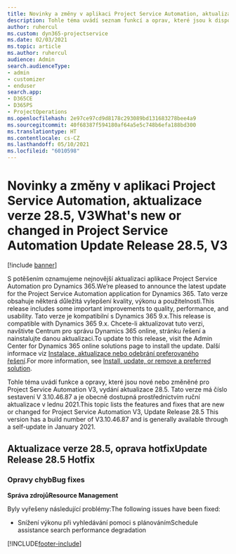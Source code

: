 ```yaml
---
title: Novinky a změny v aplikaci Project Service Automation, aktualizace verze 28.5, oprava hotfix, V3
description: Tohle téma uvádí seznam funkcí a oprav, které jsou k dispozici v aktualizaci verze 28.5, oprava hotfix, pro aplikaci Project Service Automation V3.
author: ruhercul
ms.custom: dyn365-projectservice
ms.date: 02/03/2021
ms.topic: article
ms.author: ruhercul
audience: Admin
search.audienceType:
- admin
- customizer
- enduser
search.app:
- D365CE
- D365PS
- ProjectOperations
ms.openlocfilehash: 2e97ce97cd9d8178c293089bd131683278bee4a9
ms.sourcegitcommit: 40f68387f594180af64a5e5c748b6efa188bd300
ms.translationtype: HT
ms.contentlocale: cs-CZ
ms.lasthandoff: 05/10/2021
ms.locfileid: "6010598"
---
```

# <a name="whats-new-or-changed-in-project-service-automation-update-release-285-v3"></a><span data-ttu-id="98714-103">Novinky a změny v aplikaci Project Service Automation, aktualizace verze 28.5, V3</span><span class="sxs-lookup"><span data-stu-id="98714-103">What's new or changed in Project Service Automation Update Release 28.5, V3</span></span>

[!include [banner](../includes/psa-now-project-operations.md)]

<span data-ttu-id="98714-104">S potěšením oznamujeme nejnovější aktualizaci aplikace Project Service Automation pro Dynamics 365.</span><span class="sxs-lookup"><span data-stu-id="98714-104">We’re pleased to announce the latest update for the Project Service Automation application for Dynamics 365.</span></span> <span data-ttu-id="98714-105">Tato verze obsahuje některá důležitá vylepšení kvality, výkonu a použitelnosti.</span><span class="sxs-lookup"><span data-stu-id="98714-105">This release includes some important improvements to quality, performance, and usability.</span></span> <span data-ttu-id="98714-106">Tato verze je kompatibilní s Dynamics 365 9.x.</span><span class="sxs-lookup"><span data-stu-id="98714-106">This release is compatible with Dynamics 365 9.x.</span></span> <span data-ttu-id="98714-107">Chcete-li aktualizovat tuto verzi, navštivte Centrum pro správu Dynamics 365 online, stránku řešení a nainstalujte danou aktualizaci.</span><span class="sxs-lookup"><span data-stu-id="98714-107">To update to this release, visit the Admin Center for Dynamics 365 online solutions page to install the update.</span></span> <span data-ttu-id="98714-108">Další informace viz [Instalace, aktualizace nebo odebrání preferovaného řešení](/power-platform/admin/install-remove-preferred-solution).</span><span class="sxs-lookup"><span data-stu-id="98714-108">For more information, see [Install, update, or remove a preferred solution](/power-platform/admin/install-remove-preferred-solution).</span></span>

<span data-ttu-id="98714-109">Tohle téma uvádí funkce a opravy, které jsou nové nebo změněné pro Project Service Automation V3, vydání aktualizace 28.5. Tato verze má číslo sestavení V 3.10.46.87 a je obecně dostupná prostřednictvím ruční aktualizace v lednu 2021.</span><span class="sxs-lookup"><span data-stu-id="98714-109">This topic lists the features and fixes that are new or changed for Project Service Automation V3, Update Release 28.5 This version has a build number of V3.10.46.87 and is generally available through a self-update in January 2021.</span></span>

## <a name="update-release-285-hotfix"></a><span data-ttu-id="98714-110">Aktualizace verze 28.5, oprava hotfix</span><span class="sxs-lookup"><span data-stu-id="98714-110">Update Release 28.5 Hotfix</span></span>

### <a name="bug-fixes"></a><span data-ttu-id="98714-111">Opravy chyb</span><span class="sxs-lookup"><span data-stu-id="98714-111">Bug fixes</span></span>

<span data-ttu-id="98714-112">**Správa zdrojů**</span><span class="sxs-lookup"><span data-stu-id="98714-112">**Resource Management**</span></span>

<span data-ttu-id="98714-113">Byly vyřešeny následující problémy:</span><span class="sxs-lookup"><span data-stu-id="98714-113">The following issues have been fixed:</span></span>

- <span data-ttu-id="98714-114">Snížení výkonu při vyhledávání pomoci s plánováním</span><span class="sxs-lookup"><span data-stu-id="98714-114">Schedule assistance search performance degradation</span></span>



[!INCLUDE[footer-include](../includes/footer-banner.md)]